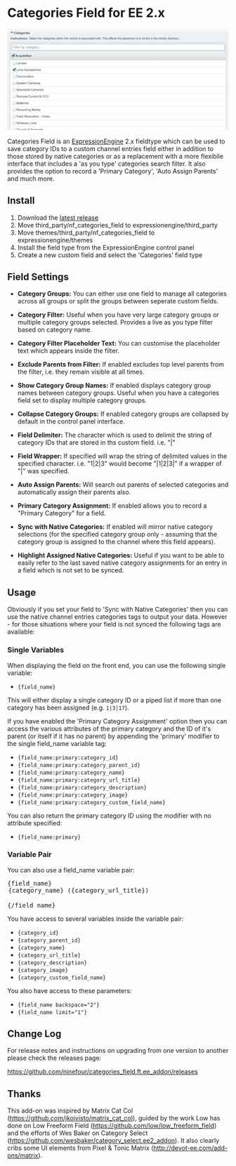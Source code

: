 Categories Field for EE 2.x
======================

![Categories Field](/images/nf_categories_field.png?raw=true "Categories Field")

Categories Field is an [ExpressionEngine](https://ellislab.com/expressionengine) 2.x fieldtype which can be used to save category IDs to a custom channel entries field either in addition to those stored by native categories or as a replacement with a more flexibile interface that includes a 'as you type' categories search filter. It also provides the option to record a 'Primary Category', 'Auto Assign Parents' and much more.

Install
-------

1. Download the [latest release](https://github.com/ninefour/categories_field.ft.ee_addon/releases)
2. Move third\_party/nf\_categories\_field to expressionengine/third\_party
3. Move themes/third\_party/nf\_categories\_field to expressionengine/themes
4. Install the field type from the ExpressionEngine control panel
5. Create a new custom field and select the 'Categories' field type

Field Settings
--------------

- **Category Groups:** You can either use one field to manage all categories across all groups or split the groups between seperate custom fields.

- **Category Filter:** Useful when you have very large category groups or multiple category groups selected. Provides a live as you type filter based on category name.

- **Category Filter Placeholder Text:** You can customise the placeholder text which appears inside the filter.

- **Exclude Parents from Filter:** If enabled excludes top level parents from the filter, i.e. they remain visible at all times.

- **Show Category Group Names:** If enabled displays category group names between category groups. Useful when you have a categories field set to display multiple category groups.

- **Collapse Category Groups:** If enabled category groups are collapsed by default in the control panel interface.

- **Field Delimiter:** The character which is used to delimit the string of category IDs that are stored in ths custom field. i.e. "|"

- **Field Wrapper:** If specified will wrap the string of delimited values in the specified character. i.e. "1|2|3" would become "|1|2|3|" if a wrapper of "|" was specified.

- **Auto Assign Parents:** Will search out parents of selected categories and automatically assign their parents also.

- **Primary Category Assignment:** If enabled allows you to record a "Primary Category" for a field.

- **Sync with Native Categories:** If enabled will mirror native category selections (for the specified category group only - assuming that the category group is assigned to the channel where this field appears).

- **Highlight Assigned Native Categories:** Useful if you want to be able to easily refer to the last saved native category assignments for an entry in a field which is not set to be synced.

Usage
-----

Obviously if you set your field to 'Sync with Native Categories' then you can use the native channel entries categories tags to output your data. However - for those situations where your field is not synced the following tags are available:

### Single Variables

When displaying the field on the front end, you can use the following single variable:

- `{field_name}`

This will either display a single category ID or a piped list if more than one category has been assigned (e.g. `1|3|17`).

If you have enabled the 'Primary Category Assignment' option then you can access the various attributes of the primary category and the ID of it's parent (or itself if it has no parent) by appending the 'primary' modifier to the single field_name variable tag:

- `{field_name:primary:category_id}`
- `{field_name:primary:category_parent_id}`
- `{field_name:primary:category_name}`
- `{field_name:primary:category_url_title}`
- `{field_name:primary:category_description}`
- `{field_name:primary:category_image}`
- `{field_name:primary:category_custom_field_name}`

You can also return the primary category ID using the modifier with no attribute specified:

- `{field_name:primary}`

### Variable Pair

You can also use a field_name variable pair:

<pre>{field_name}
<option val="{category_id}">{category_name} ({category_url_title})</option>
{/field_name}</pre>

You have access to several variables inside the variable pair:

- `{category_id}`
- `{category_parent_id}`
- `{category_name}`
- `{category_url_title}`
- `{category_description}`
- `{category_image}`
- `{category_custom_field_name}`

You also have access to these parameters:

- `{field_name backspace="2"}`
- `{field_name limit="1"}`

Change Log
----------

For release notes and instructions on upgrading from one version to another please check the releases page:

https://github.com/ninefour/categories_field.ft.ee_addon/releases

Thanks
------

This add-on was inspired by Matrix Cat Col (https://github.com/jkoivisto/matrix_cat_col), guided by the work Low has done on Low Freeform Field (https://github.com/low/low_freeform_field) and the efforts of Wes Baker on Category Select (https://github.com/wesbaker/category_select.ee2_addon). It also clearly cribs some UI elements from Pixel & Tonic Matrix (http://devot-ee.com/add-ons/matrix).
